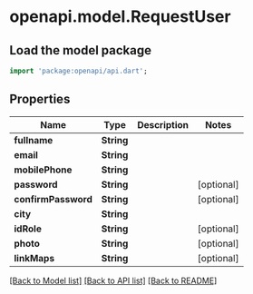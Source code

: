 # openapi.model.RequestUser

## Load the model package
```dart
import 'package:openapi/api.dart';
```

## Properties
Name | Type | Description | Notes
------------ | ------------- | ------------- | -------------
**fullname** | **String** |  | 
**email** | **String** |  | 
**mobilePhone** | **String** |  | 
**password** | **String** |  | [optional] 
**confirmPassword** | **String** |  | [optional] 
**city** | **String** |  | 
**idRole** | **String** |  | [optional] 
**photo** | **String** |  | [optional] 
**linkMaps** | **String** |  | [optional] 

[[Back to Model list]](../README.md#documentation-for-models) [[Back to API list]](../README.md#documentation-for-api-endpoints) [[Back to README]](../README.md)


